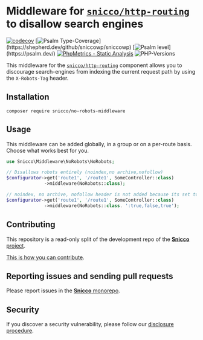 # Middleware for [`snicco/http-routing`](https://github.com/snicco/http-routing) to disallow search engines

[![codecov](https://img.shields.io/badge/Coverage-100%25-success
)](https://codecov.io/gh/sniccowp/sniccowp)
[![Psalm Type-Coverage](https://shepherd.dev/github/sniccowp/sniccowp/coverage.svg?)](https://shepherd.dev/github/sniccowp/sniccowp)
[![Psalm level](https://shepherd.dev/github/sniccowp/sniccowp/level.svg?)](https://psalm.dev/)
[![PhpMetrics - Static Analysis](https://img.shields.io/badge/PhpMetrics-Static_Analysis-2ea44f)](https://sniccowp.github.io/sniccowp/phpmetrics/NoRobots/index.html)
![PHP-Versions](https://img.shields.io/badge/PHP-%5E7.4%7C%5E8.0%7C%5E8.1-blue)

This middleware for the [`snicco/http-routing`](https://github.com/snicco/http-routing) component allows you
to discourage search-engines from indexing the current request path by using the `X-Robots-Tag` header.

## Installation

```shell
composer require snicco/no-robots-middleware
```

## Usage

This middleware can be added globally, in a group or on a per-route basis. Choose what works
best for you.

```php
use Snicco\Middleware\NoRobots\NoRobots;

// Disallows robots entirely (noindex,no archive,nofollow)
$configurator->get('route1', '/route1', SomeController::class)
              ->middleware(NoRobots::class);

// noindex, no archive, nofollow header is not added because its set to false.
$configurator->get('route1', '/route1', SomeController::class)
              ->middleware(NoRobots::class. ':true,false,true');

```

## Contributing

This repository is a read-only split of the development repo of the [**Snicco** project](https://github.com/snicco/snicco).

[This is how you can contribute](https://github.com/snicco/snicco/blob/master/CONTRIBUTING.md).

## Reporting issues and sending pull requests

Please report issues in the
[**Snicco** monorepo](https://github.com/snicco/snicco/blob/master/CONTRIBUTING.md##using-the-issue-tracker).

## Security

If you discover a security vulnerability, please follow
our [disclosure procedure](https://github.com/snicco/snicco/blob/master/SECURITY.md).
